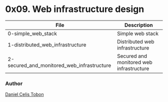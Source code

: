 # 0x09. Web infrastructure design

| File | Description |
| ------ | ------ |
| 0-simple_web_stack | Simple web stack |
| 1-distributed_web_infrastructure | Distributed web infrastructure |
| 2-secured_and_monitored_web_infrastructure | Secured and monitored web infrastructure |

### Author
[Daniel Celis Tobon](https://github.com/danicelistobon)
